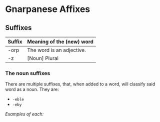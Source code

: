 # Gnarpanese Affixes

## Suffixes
| Suffix | Meaning of the (new) word |
| ------ | ------------------------- |
| -orp   | The word is an adjective. |
| -z     | [Noun] Plural             |


### The noun suffixes
There are multiple suffixes, that, when added to a word,
will classify said word as a noun. They are:
- `-eble`
- `-eby`

*Examples of each:*
<!-- examples when i'm able to form words -->

<!-- more later. -->
